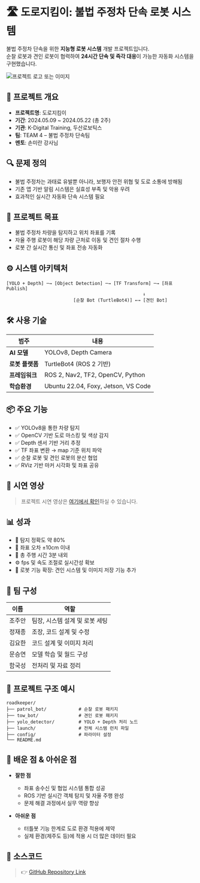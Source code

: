 
# 🛣️ 도로지킴이: 불법 주정차 단속 로봇 시스템

불법 주정차 단속을 위한 **지능형 로봇 시스템** 개발 프로젝트입니다.  
순찰 로봇과 견인 로봇이 협력하여 **24시간 단속 및 즉각 대응**이 가능한 자동화 시스템을 구현했습니다.

![프로젝트 로고 또는 이미지](https://via.placeholder.com/600x200?text=Do+Not+Park+Robot)

## 📌 프로젝트 개요

- **프로젝트명**: 도로지킴이
- **기간**: 2024.05.09 ~ 2024.05.22 (총 2주)
- **기관**: K-Digital Training, 두산로보틱스
- **팀**: TEAM 4 – 불법 주정차 단속팀  
- **멘토**: 손미란 강사님

## 🔍 문제 정의

- 불법 주정차는 과태료 유발뿐 아니라, 보행자 안전 위협 및 도로 소통에 방해됨
- 기존 앱 기반 알림 시스템은 실효성 부족 및 악용 우려
- 효과적인 실시간 자동화 단속 시스템 필요

## 🎯 프로젝트 목표

- 불법 주정차 차량을 탐지하고 위치 좌표를 기록
- 자율 주행 로봇이 해당 차량 근처로 이동 및 견인 절차 수행
- 로봇 간 실시간 통신 및 좌표 전송 자동화

## ⚙️ 시스템 아키텍처

```
[YOLO + Depth] ─→ [Object Detection] ─→ [TF Transform] ─→ [좌표 Publish]
                                                   ↓
                         [순찰 Bot (TurtleBot4)] ←→ [견인 Bot]
```

## 🛠 사용 기술

| 범주           | 내용                                         |
|----------------|----------------------------------------------|
| **AI 모델**     | YOLOv8, Depth Camera                         |
| **로봇 플랫폼** | TurtleBot4 (ROS 2 기반)                     |
| **프레임워크**   | ROS 2, Nav2, TF2, OpenCV, Python            |
| **학습환경**    | Ubuntu 22.04, Foxy, Jetson, VS Code         |

## 📦 주요 기능

- ✅ YOLOv8을 통한 차량 탐지
- ✅ OpenCV 기반 도로 마스킹 및 색상 감지
- ✅ Depth 센서 기반 거리 추정
- ✅ TF 좌표 변환 → map 기준 위치 파악
- ✅ 순찰 로봇 및 견인 로봇의 분산 협업
- ✅ RViz 기반 마커 시각화 및 좌표 공유

## 🎥 시연 영상

> 프로젝트 시연 영상은 [여기에서 확인](https://example.com)하실 수 있습니다.

## 📊 성과

- 🏁 탐지 정확도 약 80%
- 🛑 좌표 오차 ±10cm 이내
- 🚗 총 주행 시간 3분 내외
- ⚙️ fps 및 속도 조절로 실시간성 확보
- 🤖 로봇 기능 확장: 견인 시스템 및 이미지 저장 기능 추가

## 👥 팀 구성

| 이름     | 역할                                  |
|----------|---------------------------------------|
| 조주안   | 팀장, 시스템 설계 및 로봇 세팅        |
| 정재종   | 조장, 코드 설계 및 수정               |
| 김요한   | 코드 설계 및 이미지 처리              |
| 문승연   | 모델 학습 및 월드 구성                |
| 함국성   | 전처리 및 자료 정리                   |

## 📂 프로젝트 구조 예시

```
roadkeeper/
├── patrol_bot/            # 순찰 로봇 패키지
├── tow_bot/               # 견인 로봇 패키지
├── yolo_detector/         # YOLO + Depth 처리 노드
├── launch/                # 전체 시스템 런치 파일
├── config/                # 파라미터 설정
└── README.md
```

## 🧠 배운 점 & 아쉬운 점

- **잘한 점**
  - 좌표 송수신 및 협업 시스템 통합 성공
  - ROS 기반 실시간 객체 탐지 및 자율 주행 완성
  - 문제 해결 과정에서 실무 역량 향상

- **아쉬운 점**
  - 터틀봇 기능 한계로 도로 환경 적용에 제약
  - 실제 환경(제주도 등)에 적용 시 더 많은 데이터 필요

## 📎 소스코드

> 👉 [GitHub Repository Link](https://github.com/your-project-url)
